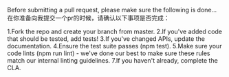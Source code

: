 Before submitting a pull request, please make sure the following is done...
在你准备向我提交一个pr的时候，请确认以下事项是否完成：

1.Fork the repo and create your branch from master.
2.If you've added code that should be tested, add tests!
3.If you've changed APIs, update the documentation.
4.Ensure the test suite passes (npm test).
5.Make sure your code lints (npm run lint) - we've done our best to make sure these rules match our internal linting guidelines.
7.If you haven't already, complete the CLA.
